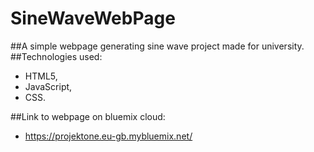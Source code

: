 # SineWaveWebPage

##A simple webpage generating sine wave project made for university.
##Technologies used:
 - HTML5,
 - JavaScript,
 - CSS. 

##Link to webpage on bluemix cloud:
 - https://projektone.eu-gb.mybluemix.net/
